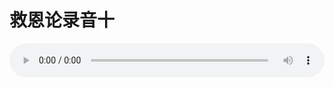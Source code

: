# 救恩论录音十

<audio style="width: 100%;" preload="false" controls controlslist="nodownload"><source src="//cdn.simai.ml/audio/mp3/old/27411.mp3" type="audio/mpeg">Your browser does not support the audio element.</audio>


